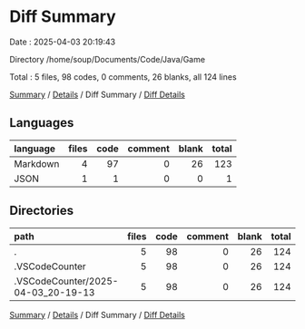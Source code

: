 # Diff Summary

Date : 2025-04-03 20:19:43

Directory /home/soup/Documents/Code/Java/Game

Total : 5 files,  98 codes, 0 comments, 26 blanks, all 124 lines

[Summary](results.md) / [Details](details.md) / Diff Summary / [Diff Details](diff-details.md)

## Languages
| language | files | code | comment | blank | total |
| :--- | ---: | ---: | ---: | ---: | ---: |
| Markdown | 4 | 97 | 0 | 26 | 123 |
| JSON | 1 | 1 | 0 | 0 | 1 |

## Directories
| path | files | code | comment | blank | total |
| :--- | ---: | ---: | ---: | ---: | ---: |
| . | 5 | 98 | 0 | 26 | 124 |
| .VSCodeCounter | 5 | 98 | 0 | 26 | 124 |
| .VSCodeCounter/2025-04-03_20-19-13 | 5 | 98 | 0 | 26 | 124 |

[Summary](results.md) / [Details](details.md) / Diff Summary / [Diff Details](diff-details.md)